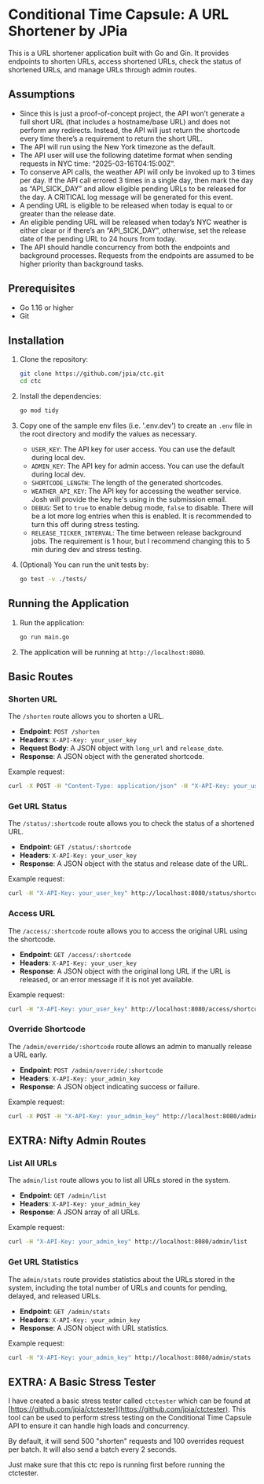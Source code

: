 # Conditional Time Capsule: A URL Shortener by JPia

This is a URL shortener application built with Go and Gin. It provides endpoints to shorten URLs, access shortened URLs, check the status of shortened URLs, and manage URLs through admin routes.

## Assumptions

- Since this is just a proof-of-concept project, the API won’t generate a full short URL (that includes a hostname/base URL) and does not perform any redirects. Instead, the API will just return the shortcode every time there’s a requirement to return the short URL.
- The API will run using the New York timezone as the default.
- The API user will use the following datetime format when sending requests in NYC time: “2025-03-16T04:15:00Z”.
- To conserve API calls, the weather API will only be invoked up to 3 times per day. If the API call errored 3 times in a single day, then mark the day as “API_SICK_DAY” and allow eligible pending URLs to be released for the day. A CRITICAL log message will be generated for this event.
- A pending URL is eligible to be released when today is equal to or greater than the release date.
- An eligible pending URL will be released when today’s NYC weather is either clear or if there’s an “API_SICK_DAY”, otherwise, set the release date of the pending URL to 24 hours from today.
- The API should handle concurrency from both the endpoints and background processes. Requests from the endpoints are assumed to be higher priority than background tasks.

## Prerequisites

- Go 1.16 or higher
- Git

## Installation

1. Clone the repository:

    ```sh
    git clone https://github.com/jpia/ctc.git
    cd ctc
    ```

2. Install the dependencies:

    ```sh
    go mod tidy
    ```

3. Copy one of the sample env files (i.e. '.env.dev') to create an `.env` file in the root directory and modify the values as necessary.

    - `USER_KEY`: The API key for user access. You can use the default during local dev.
    - `ADMIN_KEY`: The API key for admin access. You can use the default during local dev.
    - `SHORTCODE_LENGTH`: The length of the generated shortcodes.
    - `WEATHER_API_KEY`: The API key for accessing the weather service. Josh will provide the key he's using in the submission email.
    - `DEBUG`: Set to `true` to enable debug mode, `false` to disable. There will be a lot more log entries when this is enabled. It is recommended to turn this off during stress testing.
    - `RELEASE_TICKER_INTERVAL`: The time between release background jobs. The requirement is 1 hour, but I recommend changing this to 5 min during dev and stress testing.

4. (Optional) You can run the unit tests by:

    ```sh
    go test -v ./tests/
    ```

## Running the Application

1. Run the application:

    ```sh
    go run main.go
    ```

2. The application will be running at `http://localhost:8080`.

## Basic Routes

### Shorten URL

The `/shorten` route allows you to shorten a URL.

- **Endpoint**: `POST /shorten`
- **Headers**: `X-API-Key: your_user_key`
- **Request Body**: A JSON object with `long_url` and `release_date`.
- **Response**: A JSON object with the generated shortcode.

Example request:

```sh
curl -X POST -H "Content-Type: application/json" -H "X-API-Key: your_user_key" -d '{"long_url": "https://example.com", "release_date": "2025-03-16T04:15:00Z"}' http://localhost:8080/shorten
```

### Get URL Status

The `/status/:shortcode` route allows you to check the status of a shortened URL.

- **Endpoint**: `GET /status/:shortcode`
- **Headers**: `X-API-Key: your_user_key`
- **Response**: A JSON object with the status and release date of the URL.

Example request:

```sh
curl -H "X-API-Key: your_user_key" http://localhost:8080/status/shortcode
```

### Access URL

The `/access/:shortcode` route allows you to access the original URL using the shortcode.

- **Endpoint**: `GET /access/:shortcode`
- **Headers**: `X-API-Key: your_user_key`
- **Response**: A JSON object with the original long URL if the URL is released, or an error message if it is not yet available.

Example request:

```sh
curl -H "X-API-Key: your_user_key" http://localhost:8080/access/shortcode
```

### Override Shortcode

The `/admin/override/:shortcode` route allows an admin to manually release a URL early.

- **Endpoint**: `POST /admin/override/:shortcode`
- **Headers**: `X-API-Key: your_admin_key`
- **Response**: A JSON object indicating success or failure.

Example request:

```sh
curl -X POST -H "X-API-Key: your_admin_key" http://localhost:8080/admin/override/shortcode
```

## EXTRA: Nifty Admin Routes

### List All URLs

The `admin/list` route allows you to list all URLs stored in the system.

- **Endpoint**: `GET /admin/list`
- **Headers**: `X-API-Key: your_admin_key`
- **Response**: A JSON array of all URLs.

Example request:

```sh
curl -H "X-API-Key: your_admin_key" http://localhost:8080/admin/list
```

### Get URL Statistics

The `admin/stats` route provides statistics about the URLs stored in the system, including the total number of URLs and counts for pending, delayed, and released URLs.

- **Endpoint**: `GET /admin/stats`
- **Headers**: `X-API-Key: your_admin_key`
- **Response**: A JSON object with URL statistics.

Example request:

```sh
curl -H "X-API-Key: your_admin_key" http://localhost:8080/admin/stats
```


## EXTRA: A Basic Stress Tester

I have created a basic stress tester called `ctctester` which can be found at [https://github.com/jpia/ctctester](https://github.com/jpia/ctctester). This tool can be used to perform stress testing on the Conditional Time Capsule API to ensure it can handle high loads and concurrency.

By default, it will send 500 "shorten" requests and 100 overrides request per batch. It will also send a batch every 2 seconds.

Just make sure that this ctc repo is running first before running the ctctester.

